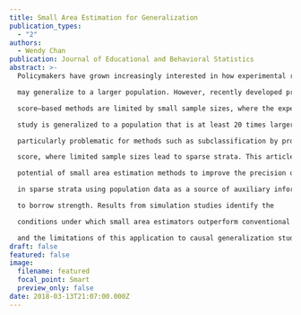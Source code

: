 ```yaml
---
title: Small Area Estimation for Generalization
publication_types:
  - "2"
authors:
  - Wendy Chan
publication: Journal of Educational and Behavioral Statistics
abstract: >-
  Policymakers have grown increasingly interested in how experimental results

  may generalize to a larger population. However, recently developed propensity

  score–based methods are limited by small sample sizes, where the experimental

  study is generalized to a population that is at least 20 times larger. This is

  particularly problematic for methods such as subclassification by propensity

  score, where limited sample sizes lead to sparse strata. This article explores the

  potential of small area estimation methods to improve the precision of estimators

  in sparse strata using population data as a source of auxiliary information

  to borrow strength. Results from simulation studies identify the

  conditions under which small area estimators outperform conventional estimators

  and the limitations of this application to causal generalization studies.
draft: false
featured: false
image:
  filename: featured
  focal_point: Smart
  preview_only: false
date: 2018-03-13T21:07:00.000Z
---
```

